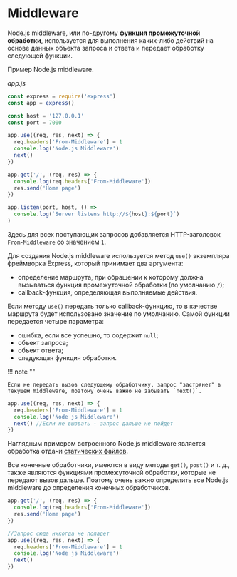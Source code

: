 # Middleware

Node.js middleware, или по-другому **функция промежуточной обработки**, используется для выполнения каких-либо действий на основе данных объекта запроса и ответа и передает обработку следующей функции.

Пример Node.js middleware.

_app.js_

```js
const express = require('express')
const app = express()

const host = '127.0.0.1'
const port = 7000

app.use((req, res, next) => {
  req.headers['From-Middleware'] = 1
  console.log('Node.js Middleware')
  next()
})

app.get('/', (req, res) => {
  console.log(req.headers['From-Middleware'])
  res.send('Home page')
})

app.listen(port, host, () =>
  console.log(`Server listens http://${host}:${port}`)
)
```

Здесь для всех поступающих запросов добавляется HTTP-заголовок `From-Middleware` со значением `1`.

Для создания Node.js middleware используется метод `use()` экземпляра фреймворка Express, который принимает два аргумента:

- определение маршрута, при обращении к которому должна вызываться функция промежуточной обработки (по умолчанию `/`);
- callback-функция, определяющая выполняемые действия.

Если методу `use()` передать только callback-функцию, то в качестве маршрута будет использовано значение по умолчанию. Самой функции передается четыре параметра:

- ошибка, если все успешно, то содержит `null`;
- объект запроса;
- объект ответа;
- следующая функция обработки.

!!! note ""

    Если не передать вызов следующему обработчику, запрос "застрянет" в текущем middleware, поэтому очень важно не забывать `next()`.

```js
app.use((req, res, next) => {
  req.headers['From-Middleware'] = 1
  console.log('Node js Middleware')
  next() //Если не вызвать - запрос дальше не пойдет
})
```

Наглядным примером встроенного Node.js middleware является обработка отдачи [статических файлов](static.md).

Все конечные обработчики, имеются в виду методы `get()`, `post()` и т. д., также являются функциями промежуточной обработки, которые не передают вызов дальше. Поэтому очень важно определить все Node.js middleware до определения конечных обработчиков.

```js
app.get('/', (req, res) => {
  console.log(req.headers['From-Middleware'])
  res.send('Home page')
})

//Запрос сюда никогда не попадет
app.use((req, res, next) => {
  req.headers['From-Middleware'] = 1
  console.log('Node js Middleware')
  next()
})
```
